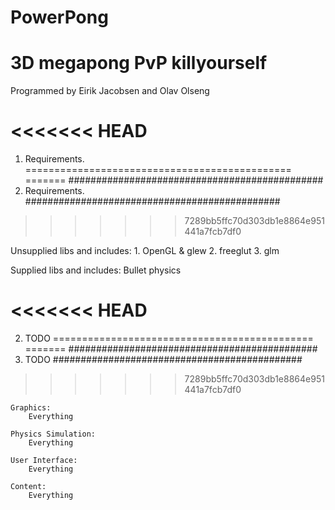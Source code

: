 PowerPong
==============================================
3D megapong PvP killyourself
==============================================

Programmed by Eirik Jacobsen and Olav Olseng

<<<<<<< HEAD
==============================================
1. Requirements.
==============================================
=======
##############################################
1. Requirements.
##############################################
>>>>>>> 7289bb5ffc70d303db1e8864e951441a7fcb7df0
	
Unsupplied libs and includes:
	1. 	OpenGL & glew 
	2.	freeglut
	3.	glm

Supplied libs and includes:
	Bullet physics
	
	

<<<<<<< HEAD
=============================================
2. TODO
=============================================
=======
#############################################
2. TODO
#############################################
>>>>>>> 7289bb5ffc70d303db1e8864e951441a7fcb7df0

	Graphics:
		Everything
		
	Physics Simulation:
		Everything
		
	User Interface:
		Everything
	
	Content:
		Everything